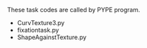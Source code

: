 These task codes are called by PYPE program. 
- CurvTexture3.py
- fixationtask.py
- ShapeAgainstTexture.py

